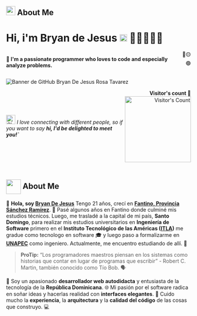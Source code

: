 <!--Cover -->
## <img src="https://firebasestorage.googleapis.com/v0/b/music13-eba0b.appspot.com/o/GIF%2FSin%20t%C3%ADtulo%20(1584%20x%20396%20px)%20(1584%20x%20396%20px).gif?alt=media&token=d6347e22-8d11-466a-b4d8-7064a5890866" width="25"> <b>About Me</b>

<!--Header -->
# Hi, i'm Bryan de Jesus <img src="https://upload.wikimedia.org/wikipedia/commons/thumb/e/e4/Twitter_Verified_Badge.svg/800px-Twitter_Verified_Badge.svg.png" height="20px"/> 👨🏽‍💻👋🏽 
<div style="display: flex; justify-content: space-between; align-items: center;">

<!--Locution -->
  <b>🧠 I'm a passionate programmer who loves to code and especially analyze problems.</b> <div style="text-align: right;">
 🔴🟡🟢
 </div>
</div>

<!--Banner -->

![Banner de GitHub Bryan De Jesus Rosa Tavarez](https://firebasestorage.googleapis.com/v0/b/music13-eba0b.appspot.com/o/GIF%2FSin%20t%C3%ADtulo%20(1584%20x%20396%20px)%20(1584%20x%20396%20px).gif?alt=media&token=d6347e22-8d11-466a-b4d8-7064a5890866)

 <!--Phrase -->
<div style="display: flex; justify-content: space-between; align-items: center;">
  <p style="margin: 0;">
    <em> <img src="https://raw.githubusercontent.com/Tarikul-Islam-Anik/Telegram-Animated-Emojis/main/Animals%20and%20Nature/Shamrock.webp" alt="Shamrock" width="25" height="25" /> I love connecting with different people, </b> so if you want to say <b>hi, I'd be delighted to meet you!`</b></em>
  </p>
  <div style="text-align: right;">
    <h4 style="margin: 0;">Visitor's count 👀</h4>
    <p style="margin: 0;">
      <img src="https://profile-counter.glitch.me/{bryandejesusrt}/count.svg" alt="Visitor's Count" width = 180px />
    </p>
  </div>
</div>
</br>


<!--about me -->
## <picture><img src="https://firebasestorage.googleapis.com/v0/b/music13-eba0b.appspot.com/o/GIF%2FSin%20t%C3%ADtulo%20(1584%20x%20396%20px)%20(1584%20x%20396%20px).gif?alt=media&token=d6347e22-8d11-466a-b4d8-7064a5890866" width = 40px align="center"/></picture> <b>About Me</b>

👋 **Hola, soy [Bryan De Jesus](bryandejesusrt.dev)**  Tengo 21 años, crecí en **[Fantino, Provincia Sánchez Ramírez](https://maps.app.goo.gl/pYMiuNh6tJsBEuy58)**. 🏡 Pasé algunos años en Fantino donde culminé mis estudios técnicos. Luego, me trasladé a la capital de mi país, **Santo Domingo**, para realizar mis estudios universitarios en **Ingeniería de Software**  primero en el **Instituto Tecnológico de las Américas ([ITLA](itla.edu.do))** me gradue como tecnologo en software 🎓 y luego paso a formalizarme en **[UNAPEC](UNAPEC.edu.do)** como ingeniero. Actualmente, me encuentro estudiando de allí. 🐺  



> **ProTip:** “Los programadores maestros piensan en los sistemas como historias que contar en lugar de programas que escribir” - Robert C. Martin, también conocido como Tío Bob. 🗣


🌟 Soy un apasionado **desarrollador web autodidacta** y entusiasta de la tecnología de la **República Dominicana**. 🌐 Mi pasión por el software radica en soñar ideas y hacerlas realidad con **interfaces elegantes**. 🎨 Cuido mucho la **experiencia**, la **arquitectura** y la **calidad del código** de las cosas que construyo. 💻
